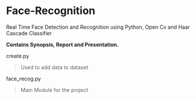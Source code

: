 # Face-Recognition
Real Time Face Detection and Recognition using Python, Open Cv and Haar Cascade Classifier

**Contains Synopsis, Report and Presentation.**

create.py
> Used to add data to dataset

face_recog.py
> Main Module for the project
